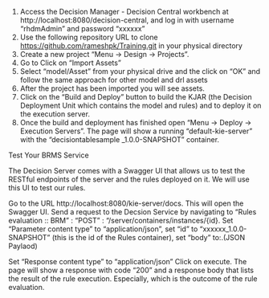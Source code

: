 1.	Access the Decision Manager - Decision Central workbench at http://localhost:8080/decision-central, and log in with username “rhdmAdmin” and password “xxxxxx”
2.	Use the following repository URL to clone https://github.com/rameshpk/Training.git in your physical directory
3.  Create a new project “Menu -> Design -> Projects”. 
4.	Go to  Click on “Import Assets”
5.	Select “model/Asset” from your physical drive and the click on “OK” and follow the same approach for other model and drl assets
6.	After the project has been imported you will see assets.
7.	Click on the “Build and Deploy” button to build the KJAR (the Decision Deployment Unit which contains the model and rules) and to deploy it on the execution server.
8.	Once the build and deployment has finished open “Menu -> Deploy -> Execution Servers”. The page will show a running “default-kie-server” with the “decisiontablesample _1.0.0-SNAPSHOT” container.

Test Your BRMS Service

The Decision Server comes with a Swagger UI that allows us to test the RESTful endpoints of the server and the rules deployed on it. We will use this UI to test our rules.

Go to the URL http://localhost:8080/kie-server/docs. This will open the Swagger UI.
Send a request to the Decsion Service by navigating to “Rules evaluation :: BRM” : “POST” : “/server/containers/instances/{id}.
Set “Parameter content type” to “application/json”,  set “id” to “xxxxxx_1.0.0-SNAPSHOT” (this is the id of the Rules container), set “body” to:.(JSON Paylaod)

Set “Response content type” to “application/json”
Click on execute.
The page will show a response with code “200” and a response body that lists the result of the rule execution. Especially, which is the outcome of the rule evaluation.
